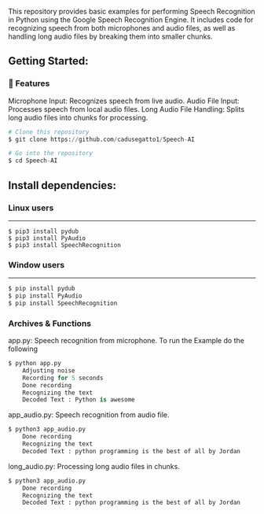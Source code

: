 This repository provides basic examples for performing Speech Recognition in Python using the Google Speech Recognition Engine. It includes code for recognizing speech from both microphones and audio files, as well as handling long audio files by breaking them into smaller chunks.


## Getting Started:

### 🔧 Features

Microphone Input: Recognizes speech from live audio.
Audio File Input: Processes speech from local audio files.
Long Audio File Handling: Splits long audio files into chunks for processing.

```python
# Clone this repository
$ git clone https://github.com/cadusegatto1/Speech-AI

# Go into the repository
$ cd Speech-AI
```


## Install dependencies:

### Linux users  
----------

```
$ pip3 install pydub
$ pip3 install PyAudio
$ pip3 install SpeechRecognition
```

### Window users
-----------

```python
$ pip install pydub
$ pip install PyAudio
$ pip install SpeechRecognition
```

### Archives & Functions

app.py: Speech recognition from microphone.
To run the Example do the following

```python
$ python app.py 
    Adjusting noise 
    Recording for 5 seconds
    Done recording
    Recognizing the text
    Decoded Text : Python is awesome
```

app_audio.py: Speech recognition from audio file.
```bash
$ python3 app_audio.py 
    Done recording
    Recognizing the text
    Decoded Text : python programming is the best of all by Jordan
```

long_audio.py: Processing long audio files in chunks.
```bash 
$ python3 app_audio.py 
    Done recording
    Recognizing the text
    Decoded Text : python programming is the best of all by Jordan
```
